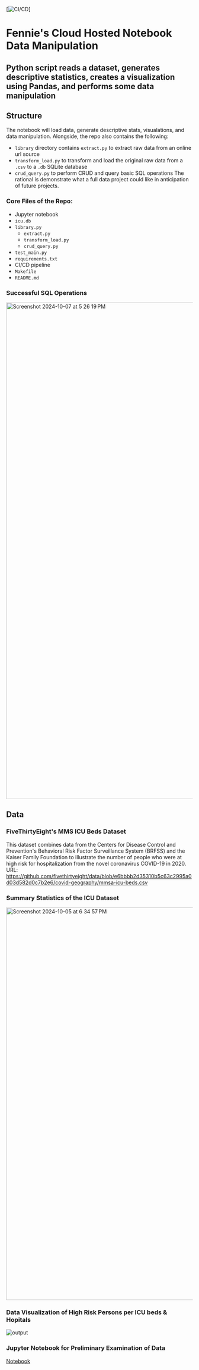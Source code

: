 [![CI/CD](https://github.com/zachary-fennie/Python-Scripting-for-SQL-Database/actions/workflows/CI_CD.yml/badge.svg)]


# Fennie's Cloud Hosted Notebook Data Manipulation
## Python script reads a dataset, generates descriptive statistics, creates a visualization using Pandas, and performs some data manipulation


## Structure
The notebook will load data, generate descriptive stats, visualations, and data manipulation. Alongside, the repo also contains the following:
* `library` directory contains `extract.py` to extract raw data from an online url source
* `transform_load.py` to transform and load the original raw data from a `.csv` to a `.db` SQLite database
* `crud_query.py` to perform CRUD and query basic SQL operations
The rational is demonstrate what a full data project could like in anticipation of future projects.

### Core Files of the Repo:
* Jupyter notebook
* `icu.db`
* `library.py`
    - `extract.py`
    - `transform_load.py`
    - `crud_query.py`
* `test_main.py`
* `requirements.txt`
* CI/CD pipeline
* `Makefile`
* `README.md`

### Successful SQL Operations
<img width="1336" alt="Screenshot 2024-10-07 at 5 26 19 PM" src="https://github.com/user-attachments/assets/199f3776-66dd-4011-a1e5-570e89d8ded5">

## Data
### FiveThirtyEight's MMS ICU Beds Dataset
This dataset combines data from the Centers for Disease Control and Prevention's Behavioral Risk Factor Surveillance System (BRFSS) and the Kaiser Family Foundation to illustrate the number of people who were at high risk for hospitalization from the novel coronavirus COVID-19 in 2020.\
URL: https://github.com/fivethirtyeight/data/blob/e6bbbb2d35310b5c63c2995a0d03d582d0c7b2e6/covid-geography/mmsa-icu-beds.csv

### Summary Statistics of the ICU Dataset
<img width="1056" alt="Screenshot 2024-10-05 at 6 34 57 PM" src="https://github.com/user-attachments/assets/536234ae-e5ff-47dd-b371-b420a96807c0">

### Data Visualization of High Risk Persons per ICU beds & Hopitals
![output](https://github.com/user-attachments/assets/18565095-13cf-46be-b59b-174f677e9536)

### Jupyter Notebook for Preliminary Examination of Data
[Notebook](https://github.com/zachary-fennie/Python-Scripting-for-SQL-Database/blob/main/main_notebook.ipynb)
